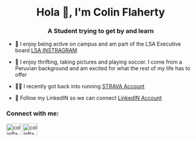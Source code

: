 <h1 align="center">Hola 👋, I'm Colin Flaherty</h1>
<h3 align="center">A Student trying to get by and learn</h3>

- 🪬 I enjoy being active on campus and am part of the LSA Executive board [LSA INSTRAGRAM](https://www.instagram.com/jmu_lsa/)

- 🌱 I enjoy thrifting, taking pictures and playing soccer. I come from a Peruvian background and am excited for what the rest of my life has to offer

- 🏃‍♂️ I recently got back into running [STRAVA Account](https://www.strava.com/athletes/184117799)

- 🤝 Follow my LinkedIN so we can connect [LinkedIN Account](www.linkedin.com/in/colin-flaherty-054ab4283)

<h3 align="left">Connect with me:</h3>
<p align="left">
<a href="https://linkedin.com/in/colinflaherty" target="blank"><img align="center" src="https://raw.githubusercontent.com/rahuldkjain/github-profile-readme-generator/master/src/images/icons/Social/linked-in-alt.svg" alt="colinflaherty" height="30" width="40" /></a>
<a href="https://instagram.com/colinflaher" target="blank"><img align="center" src="https://raw.githubusercontent.com/rahuldkjain/github-profile-readme-generator/master/src/images/icons/Social/instagram.svg" alt="colinflaher" height="30" width="40" /></a>
</p>
